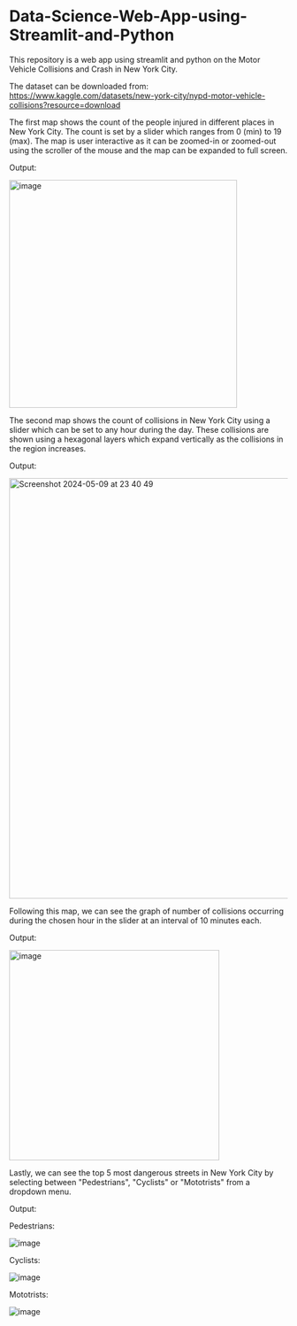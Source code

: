 # Data-Science-Web-App-using-Streamlit-and-Python

This repository is a web app using streamlit and python on the Motor Vehicle Collisions and Crash in New York City.

The dataset can be downloaded from: https://www.kaggle.com/datasets/new-york-city/nypd-motor-vehicle-collisions?resource=download

The first map shows the count of the people injured in different places in New York City. The count is set by a slider which ranges from 0 (min) to 19 (max).
The map is user interactive as it can be zoomed-in or zoomed-out using the scroller of the mouse and the map can be expanded to full screen.




Output:

<img width="412" alt="image" src="https://user-images.githubusercontent.com/80574577/177013040-49361f98-6484-4d35-8a5d-a4bca311486a.png">


The second map shows the count of collisions in New York City using a slider which can be set to any hour during the day. These collisions are shown using a hexagonal layers which expand vertically as the collisions in the region increases.




Output:

<img width="760" alt="Screenshot 2024-05-09 at 23 40 49" src="https://github.com/Udit-Kalra-1117/Data-Science-Web-App-using-Streamlit-and-Python/assets/80574577/ea2ec107-e770-4c43-912d-0233666d8067">




Following this map, we can see the graph of number of collisions occurring during the chosen hour in the slider at an interval of 10 minutes each.




Output:

<img width="380" alt="image" src="https://user-images.githubusercontent.com/80574577/177013377-e5307cdd-121d-4c0d-86e5-2f73629e6219.png">


Lastly, we can see the top 5 most dangerous streets in New York City by selecting between "Pedestrians", "Cyclists" or "Mototrists" from a dropdown menu.




Output:

  Pedestrians:
  
![image](https://user-images.githubusercontent.com/80574577/177013533-a49a6a80-e2df-4de9-a2cd-54cc011ec302.png)




  Cyclists:
  
![image](https://user-images.githubusercontent.com/80574577/177013570-a6d3e969-2b08-4b5f-9eba-9216f6575a36.png)




  Mototrists:
  
![image](https://user-images.githubusercontent.com/80574577/177013585-212834bb-6243-4530-ac21-d90c797357e9.png)
